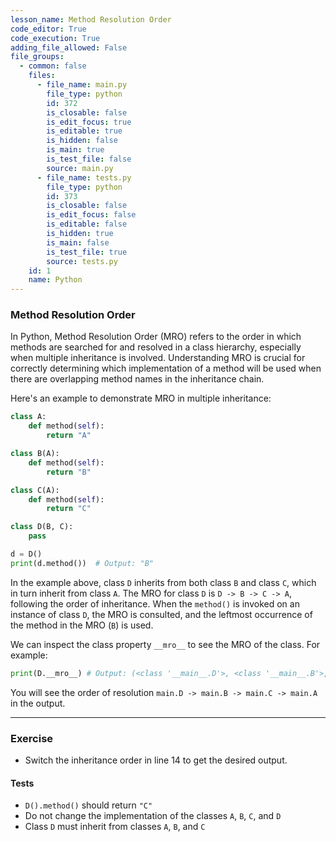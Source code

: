 ```yaml
---
lesson_name: Method Resolution Order
code_editor: True
code_execution: True
adding_file_allowed: False
file_groups:
  - common: false
    files:
      - file_name: main.py
        file_type: python
        id: 372
        is_closable: false
        is_edit_focus: true
        is_editable: true
        is_hidden: false
        is_main: true
        is_test_file: false
        source: main.py
      - file_name: tests.py
        file_type: python
        id: 373
        is_closable: false
        is_edit_focus: false
        is_editable: false
        is_hidden: true
        is_main: false
        is_test_file: true
        source: tests.py
    id: 1
    name: Python
---
```


### Method Resolution Order

In Python, Method Resolution Order (MRO) refers to the order in which methods are searched for and resolved in a class hierarchy, especially when multiple inheritance is involved. Understanding MRO is crucial for correctly determining which implementation of a method will be used when there are overlapping method names in the inheritance chain.

Here's an example to demonstrate MRO in multiple inheritance:

```python
class A:
    def method(self):
        return "A"

class B(A):
    def method(self):
        return "B"

class C(A):
    def method(self):
        return "C"

class D(B, C):
    pass

d = D()
print(d.method())  # Output: "B"
```

In the example above, class `D` inherits from both class `B` and class `C`, which in turn inherit from class `A`. The MRO for class `D` is `D -> B -> C -> A`, following the order of inheritance. When the `method()` is invoked on an instance of class `D`, the MRO is consulted, and the leftmost occurrence of the method in the MRO (`B`) is used.

We can inspect the class property `__mro__` to see the MRO of the class. For example:

```python
print(D.__mro__) # Output: (<class '__main__.D'>, <class '__main__.B'>, <class '__main__.C'>, <class '__main__.A'>, <class 'object'>)
```

You will see the order of resolution `main.D -> main.B -> main.C -> main.A` in the output.

---

### Exercise

- Switch the inheritance order in line 14 to get the desired output.

#### Tests

<ul>
<li id="test-1"><code>D().method()</code> should return <code>"C"</code></li>
<li id="test-2">Do not change the implementation of the classes <code>A</code>, <code>B</code>, <code>C</code>, and <code>D</code></li>
<li id="test-3">Class <code>D</code> must inherit from classes <code>A</code>, <code>B</code>, and <code>C</code></li>
</ul>
